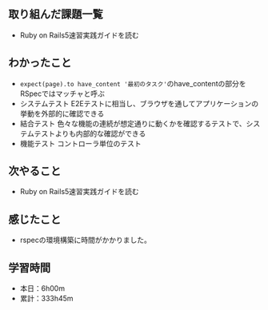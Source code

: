 ## 取り組んだ課題一覧
- Ruby on Rails5速習実践ガイドを読む
## わかったこと
- `expect(page).to have_content '最初のタスク'`のhave_contentの部分をRSpecではマッチャと呼ぶ
- システムテスト E2Eテストに相当し、ブラウザを通してアプリケーションの挙動を外部的に確認できる
- 結合テスト 色々な機能の連続が想定通りに動くかを確認するテストで、システムテストよりも内部的な確認ができる
- 機能テスト コントローラ単位のテスト
## 次やること
- Ruby on Rails5速習実践ガイドを読む
## 感じたこと
- rspecの環境構築に時間がかかりました。
## 学習時間
- 本日：6h00m
- 累計：333h45m
